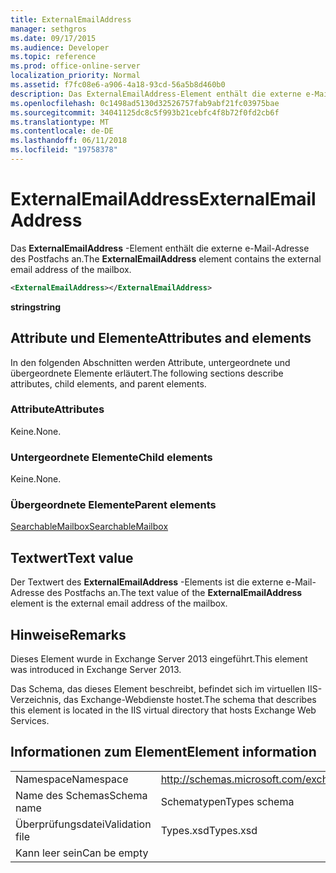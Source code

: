 ```yaml
---
title: ExternalEmailAddress
manager: sethgros
ms.date: 09/17/2015
ms.audience: Developer
ms.topic: reference
ms.prod: office-online-server
localization_priority: Normal
ms.assetid: f7fc08e6-a906-4a18-93cd-56a5b8d460b0
description: Das ExternalEmailAddress-Element enthält die externe e-Mail-Adresse des Postfachs an.
ms.openlocfilehash: 0c1498ad5130d32526757fab9abf21fc03975bae
ms.sourcegitcommit: 34041125dc8c5f993b21cebfc4f8b72f0fd2cb6f
ms.translationtype: MT
ms.contentlocale: de-DE
ms.lasthandoff: 06/11/2018
ms.locfileid: "19758378"
---
```

# <a name="externalemailaddress"></a><span data-ttu-id="6162b-103">ExternalEmailAddress</span><span class="sxs-lookup"><span data-stu-id="6162b-103">ExternalEmailAddress</span></span>

<span data-ttu-id="6162b-104">Das **ExternalEmailAddress** -Element enthält die externe e-Mail-Adresse des Postfachs an.</span><span class="sxs-lookup"><span data-stu-id="6162b-104">The **ExternalEmailAddress** element contains the external email address of the mailbox.</span></span> 
  
```XML
<ExternalEmailAddress></ExternalEmailAddress>
```

<span data-ttu-id="6162b-105">**string**</span><span class="sxs-lookup"><span data-stu-id="6162b-105">**string**</span></span>

## <a name="attributes-and-elements"></a><span data-ttu-id="6162b-106">Attribute und Elemente</span><span class="sxs-lookup"><span data-stu-id="6162b-106">Attributes and elements</span></span>

<span data-ttu-id="6162b-107">In den folgenden Abschnitten werden Attribute, untergeordnete und übergeordnete Elemente erläutert.</span><span class="sxs-lookup"><span data-stu-id="6162b-107">The following sections describe attributes, child elements, and parent elements.</span></span>
  
### <a name="attributes"></a><span data-ttu-id="6162b-108">Attribute</span><span class="sxs-lookup"><span data-stu-id="6162b-108">Attributes</span></span>

<span data-ttu-id="6162b-109">Keine.</span><span class="sxs-lookup"><span data-stu-id="6162b-109">None.</span></span>
  
### <a name="child-elements"></a><span data-ttu-id="6162b-110">Untergeordnete Elemente</span><span class="sxs-lookup"><span data-stu-id="6162b-110">Child elements</span></span>

<span data-ttu-id="6162b-111">Keine.</span><span class="sxs-lookup"><span data-stu-id="6162b-111">None.</span></span>
  
### <a name="parent-elements"></a><span data-ttu-id="6162b-112">Übergeordnete Elemente</span><span class="sxs-lookup"><span data-stu-id="6162b-112">Parent elements</span></span>

[<span data-ttu-id="6162b-113">SearchableMailbox</span><span class="sxs-lookup"><span data-stu-id="6162b-113">SearchableMailbox</span></span>](searchablemailbox.md)
  
## <a name="text-value"></a><span data-ttu-id="6162b-114">Textwert</span><span class="sxs-lookup"><span data-stu-id="6162b-114">Text value</span></span>

<span data-ttu-id="6162b-115">Der Textwert des **ExternalEmailAddress** -Elements ist die externe e-Mail-Adresse des Postfachs an.</span><span class="sxs-lookup"><span data-stu-id="6162b-115">The text value of the **ExternalEmailAddress** element is the external email address of the mailbox.</span></span> 
  
## <a name="remarks"></a><span data-ttu-id="6162b-116">Hinweise</span><span class="sxs-lookup"><span data-stu-id="6162b-116">Remarks</span></span>

<span data-ttu-id="6162b-117">Dieses Element wurde in Exchange Server 2013 eingeführt.</span><span class="sxs-lookup"><span data-stu-id="6162b-117">This element was introduced in Exchange Server 2013.</span></span>
  
<span data-ttu-id="6162b-118">Das Schema, das dieses Element beschreibt, befindet sich im virtuellen IIS-Verzeichnis, das Exchange-Webdienste hostet.</span><span class="sxs-lookup"><span data-stu-id="6162b-118">The schema that describes this element is located in the IIS virtual directory that hosts Exchange Web Services.</span></span>
  
## <a name="element-information"></a><span data-ttu-id="6162b-119">Informationen zum Element</span><span class="sxs-lookup"><span data-stu-id="6162b-119">Element information</span></span>

|||
|:-----|:-----|
|<span data-ttu-id="6162b-120">Namespace</span><span class="sxs-lookup"><span data-stu-id="6162b-120">Namespace</span></span>  <br/> |http://schemas.microsoft.com/exchange/services/2006/types  <br/> |
|<span data-ttu-id="6162b-121">Name des Schemas</span><span class="sxs-lookup"><span data-stu-id="6162b-121">Schema name</span></span>  <br/> |<span data-ttu-id="6162b-122">Schematypen</span><span class="sxs-lookup"><span data-stu-id="6162b-122">Types schema</span></span>  <br/> |
|<span data-ttu-id="6162b-123">Überprüfungsdatei</span><span class="sxs-lookup"><span data-stu-id="6162b-123">Validation file</span></span>  <br/> |<span data-ttu-id="6162b-124">Types.xsd</span><span class="sxs-lookup"><span data-stu-id="6162b-124">Types.xsd</span></span>  <br/> |
|<span data-ttu-id="6162b-125">Kann leer sein</span><span class="sxs-lookup"><span data-stu-id="6162b-125">Can be empty</span></span>  <br/> ||
   

